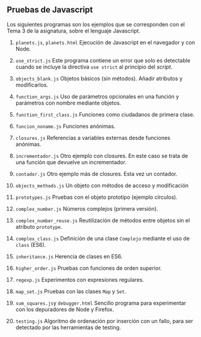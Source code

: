 ## Pruebas de Javascript

Los siguientes programas son los ejemplos que se corresponden con el Tema 3 de la asignatura, sobre el lenguaje Javascript.

1. `planets.js`, `planets.html`
Ejecución de Javascript en el navegador y con Node.

2. `use_strict.js`
Este programa contiene un error que solo es detectable cuando se incluye la directiva `use strict` al principio del *script*.

3. `objects_blank.js`
Objetos básicos (sin métodos). Añadir atributos y modificarlos.


4. `function_args.js`
Uso de parámetros opcionales en una función y parámetros con nombre mediante objetos.

5. `function_first_class.js`
Funciones como ciudadanos de primera clase.

6. `funcion_noname.js`
Funciones anónimas.

7. `closures.js`
Referencias a variables externas desde funciones anónimas.

8. `incrementador.js`
Otro ejemplo con closures. En este caso se trata de una función que devuelve un incrementador.

9. `contador.js`
Otro ejemplo más de closures. Esta vez un contador.

10. `objects_methods.js`
Un objeto con métodos de acceso y modificación

11. `prototypes.js`
Pruebas con el objeto prototipo (ejemplo círculos).

12. `complex_number.js`
Números complejos (primera versión).

13. `complex_number_reuse.js`
Reutilización de métodos entre objetos sin el atributo `prototype`.

14. `complex_class.js`
Definición de una clase `Complejo` mediante el uso de `class` (ES6).

15. `inheritance.js`
Herencia de clases en ES6.

16. `higher_order.js`
Pruebas con funciones de orden superior.

17. `regexp.js`
Experimentos con expresiones regulares.

18. `map_set.js`
Pruebas con las clases `Map` y `Set`.

19. `sum_squares.js`y `debugger.html`
Sencillo programa para experimentar con los depuradores de Node y Firefox.

20. `testing.js`
Algoritmo de ordenación por inserción con un fallo, para ser detectado por las herramientas de testing.

